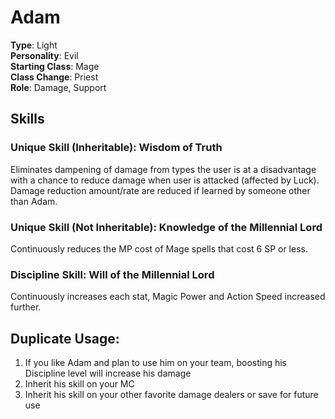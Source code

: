 # Adam

**Type**: Light  
**Personality**: Evil  
**Starting Class**: Mage  
**Class Change**: Priest  
**Role**: Damage, Support

## Skills

### Unique Skill (Inheritable): Wisdom of Truth

Eliminates dampening of damage from types the user is at a disadvantage with a chance to reduce damage when user is attacked (affected by Luck). Damage reduction amount/rate are reduced if learned by someone other than Adam.

### Unique Skill (Not Inheritable): Knowledge of the Millennial Lord

Continuously reduces the MP cost of Mage spells that cost 6 SP or less.

### Discipline Skill: Will of the Millennial Lord

Continuously increases each stat, Magic Power and Action Speed increased further.

## Duplicate Usage:

1. If you like Adam and plan to use him on your team, boosting his Discipline level will increase his damage
2. Inherit his skill on your MC
3. Inherit his skill on your other favorite damage dealers or save for future use